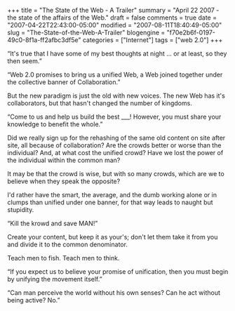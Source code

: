 +++
title = "The State of the Web - A Trailer"
summary = "April 22 2007 - the state of the affairs of the Web."
draft = false
comments = true
date = "2007-04-22T22:43:00-05:00"
modified = "2007-08-11T18:40:49-05:00"
slug = "The-State-of-the-Web-A-Trailer"
blogengine = "f70e2b6f-0197-49c0-8f1a-ff2afbc3df5e"
categories = ["Internet"]
tags = ["web 2.0"]
+++

<p>
&ldquo;It&#39;s true that I have some of my best thoughts at night ... or at least, so they then seem.&rdquo;
</p>
<!--more-->
<p>
&ldquo;Web 2.0 promises to bring us a unified Web, a Web joined together under the collective banner of Collaboration.&rdquo;
</p>
<!--adsense-->
<p>
But the new paradigm is just the old with new voices. The new Web has it&#39;s collaborators, but that hasn&#39;t changed the number of kingdoms.
</p>
<p>
&ldquo;Come to us and help us build the best ___! However, you must share your knowledge to benefit the whole.&rdquo;
</p>
<p>
Did we really sign up for the rehashing of the same old content on site after site, all because of collaboration? Are the crowds better or worse than the individual? And, at what cost the unified crowd? Have we lost the power of the individual within the common man?
</p>
<p>
It may be that the crowd is wise, but with so many crowds, which are we to believe when they speak the opposite?
</p>
<p>
I&#39;d rather have the smart, the average, and the dumb working alone or in clumps than unified under one banner, for that way leads to naught but stupidity.
</p>
<p>
&ldquo;Kill the krowd and save MAN!&rdquo;
</p>
<p>
Create your content, but keep it as your&#39;s; don&#39;t let them take it from you and divide it to the common denominator.
</p>
<p>
Teach men to fish. Teach men to think.
</p>
<p>
&ldquo;If you expect us to believe your promise of unification, then you must begin by unifying the movement itself.&rdquo;
</p>
<p>
&ldquo;Can man perceive the world without his own senses? Can he act without being active?  No.&rdquo;
</p>

